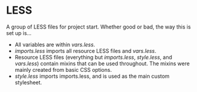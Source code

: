 # LESS

A group of LESS files for project start. Whether good or bad, the way this is set up is...

* All variables are within _vars.less_.
* _imports.less_ imports all resource LESS files and _vars.less_.
* Resource LESS files (everything but _imports.less_, _style.less_, and _vars.less_) contain mixins that can be used throughout. The mixins were mainly created from basic CSS options.
* _style.less_ imports imports.less, and is used as the main custom stylesheet.